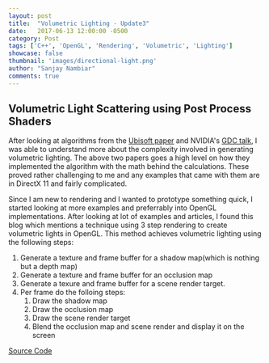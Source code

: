 ```yaml
---
layout: post
title:  "Volumetric Lighting - Update3"
date:   2017-06-13 12:00:00 -0500
category: Post
tags: ['C++', 'OpenGL', 'Rendering', 'Volumetric', 'Lighting']
showcase: false
thumbnail: 'images/directional-light.png'
author: "Sanjay Nambiar"
comments: true
---
```


## Volumetric Light Scattering using Post Process Shaders

After looking at algorithms from the [Ubisoft paper](http://advances.realtimerendering.com/s2014/wronski/bwronski_volumetric_fog_siggraph2014.pdf) and NVIDIA's [GDC talk](http://www.gdcvault.com/play/1023519/Fast-Flexible-Physically-Based-Volumetric),
I was able to understand more about the complexity involved in generating volumetric lighting. The above two papers goes a high level on how they implemented
the algorithm with the math behind the calculations. These proved rather challenging to me and any examples that came with them are in DirectX 11 and fairly complicated.

Since I am new to rendering and I wanted to prototype something quick, I started looking at more examples and preferrably into OpenGL implementations. After
looking at lot of examples and articles, I found this blog which mentions a technique using 3 step rendering to create volumetric lights in OpenGL.
This method achieves volumetric lighting using the following steps:
1. Generate a texture and frame buffer for a shadow map(which is nothing but a depth map)
2. Generate a texture and frame buffer for an occlusion map
3. Generate a texure and frame buffer for a scene render target.
4. Per frame do the folloing steps:
    1. Draw the shadow map
    2. Draw the occlusion map
    3. Draw the scene render target
    4. Blend the occlusion map and scene render and display it on the screen

[Source Code](https://github.com/sanjay-nambiar/RenderingDemos/tree/master/source/Demos/OpenGL/VolumetricLighting)
